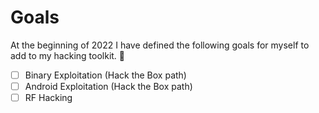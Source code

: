 # Goals
At the beginning of 2022 I have defined the following goals for myself to add to my hacking toolkit. 🧰

- [ ] Binary Exploitation (Hack the Box path)
- [ ] Android Exploitation (Hack the Box path)
- [ ] RF Hacking
